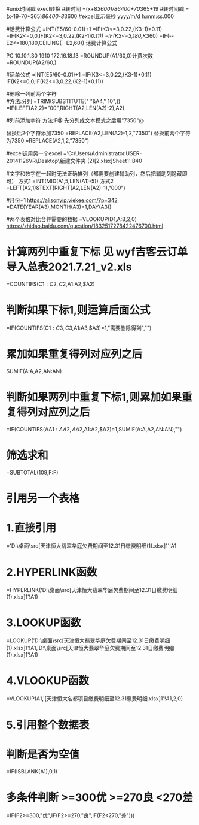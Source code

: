 #unix时间戳 execl转换
#转时间
=(x+8*3600)/86400+70*365+19
#转时间戳
=(x-19-70*365)*86400-8*3600
#excel显示毫秒
yyyy/m/d h:mm:ss.000


#话费计算公式
=INT(E5/60-0.01)+1
=IF(K3<=3,0.22,(K3-1)*0.11)
=IF(K2<=0,0,IF(K2<=3,0.22,(K2-1)*0.11))
=IF(K3<=3,180,K3*60)
=IF(--E2<=180,180,CEILING(--E2,60))
话费计算公式


PC      10.10.1.30
1910    172.16.18.13
=ROUNDUP(A1/60,0)计费次数
=ROUNDUP(A2/60,)

#话单公式
=INT(E5/60-0.01)+1
=IF(K3<=3,0.22,(K3-1)*0.11)
IF(K2<=0,0,IF(K2<=3,0.22,(K2-1)*0.11))

#删除一列前两个字符   
#方法:分列
=TRIM(SUBSTITUTE(" "&A4," 10",))
=IF(LEFT(A2,2)="00",RIGHT(A2,LEN(A2)-2),A2)




#列前添加字符         方法:F@   先分列成文本模式之后用"7350"@

替换后2个字符添加7350
=REPLACE(A2,LEN(A2)-1,2,"7350")
替换前两个字符为7350
=REPLACE(A2,1,2,"7350")



#excel调用另一个excel
='C:\Users\Administrator.USER-20141126VR\Desktop\新建文件夹 (2)\[2.xlsx]Sheet1'!B40

#文字和数字在一起时无法正确排列（都需要创建辅助列，然后把辅助列隐藏即可）
方式1
=INT(MID(A1,5,LEN(A1)-5))
方式2
=LEFT(A2,1)&TEXT(RIGHT(A2,LEN(A2)-1),"000")


#月份+1   https://alisonyip.viekee.com/?p=342
=DATE(YEAR(A3),MONTH(A3)+1,DAY(A3))


#两个表格对比合并需要的数据
=VLOOKUP(D1,A:B,2,0)
https://zhidao.baidu.com/question/1832517278422476700.html


# 计算两列中重复下标  见 wyf吉客云订单导入总表2021.7.21_v2.xls
=COUNTIFS(C$1:C2,C2,$A$1:$A2,$A2)
# 判断如果下标1,则运算后面公式
=IF(COUNTIFS(C$1:C3,C3,$A$1:$A3,$A3)=1,"需要删除得列","")
# 累加如果重复得列对应列之后
SUMIF(A:A,A2,AN:AN)
# 判断如果两列中重复下标1,则累加如果重复得列对应列之后
=IF(COUNTIFS(AA$1:AA2,AA2,$A$1:$A2,$A2)=1,SUMIF(A:A,A2,AN:AN),"")

# 筛选求和
=SUBTOTAL(109,F:F)

# 引用另一个表格
# 1.直接引用
='D:\桌面\src\[天津恒大翡翠华庭欠费期间至12.31日缴费明细(1).xlsx]1'!A1
# 2.HYPERLINK函数
=HYPERLINK('D:\桌面\src\[天津恒大翡翠华庭欠费期间至12.31日缴费明细(1).xlsx]1'!A1)
# 3.LOOKUP函数
=LOOKUP('D:\桌面\src\[天津恒大翡翠华庭欠费期间至12.31日缴费明细(1).xlsx]1'!A1,'D:\桌面\src\[天津恒大翡翠华庭欠费期间至12.31日缴费明细(1).xlsx]1'!A1)
# 4.VLOOKUP函数
=VLOOKUP(A1,'[天津恒大名都项目缴费明细至12.31缴费明细.xlsx]1'!$A$1,2,0)
# 5.引用整个数据表


# 判断是否为空值
=IF(ISBLANK(A1),0,1)

# 多条件判断 >=300优 >=270良 <270差
=IF(F2>=300,"优",IF(F2>=270,"良",IF(F2<270,"差")))
